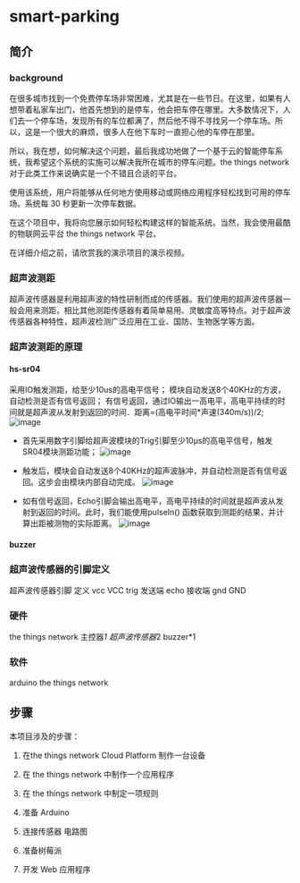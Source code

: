# smart-parking
## 简介
### background
在很多城市找到一个免费停车场非常困难，尤其是在一些节日。在这里，如果有人想带着私家车出门，他首先想到的是停车，他会把车停在哪里。大多数情况下，人们去一个停车场，发现所有的车位都满了，然后他不得不寻找另一个停车场。所以，这是一个很大的麻烦，很多人在他下车时一直担心他的车停在那里。

所以，我在想，如何解决这个问题，最后我成功地做了一个基于云的智能停车系统，我希望这个系统的实施可以解决我所在城市的停车问题。the things network对于此类工作来说确实是一个不错且合适的平台。

使用该系统，用户将能够从任何地方使用移动或网络应用程序轻松找到可用的停车场。系统每 30 秒更新一次停车数据。

在这个项目中，我将向您展示如何轻松构建这样的智能系统。当然，我会使用最酷的物联网云平台 the things network 平台。

在详细介绍之前，请欣赏我的演示项目的演示视频。


### 超声波测距
超声波传感器是利用超声波的特性研制而成的传感器。我们使用的超声波传感器一般会用来测距，相比其他测距传感器有着简单易用、灵敏度高等特点。对于超声波传感器各种特性，超声波检测广泛应用在工业、国防、生物医学等方面。

### 超声波测距的原理
#### hs-sr04
采用IO触发测距，给至少10us的高电平信号；
模块自动发送8个40KHz的方波，自动检测是否有信号返回；
有信号返回，通过IO输出一高电平，高电平持续的时间就是超声波从发射到返回的时间．距离=(高电平时间*声速(340m/s))/2;
![image](https://user-images.githubusercontent.com/92298865/145706433-3fcefb96-d004-4ef6-be78-4e4d0e16c134.png)


* 首先采用数字引脚给超声波模块的Trig引脚至少10μs的高电平信号，触发SR04模块测距功能；
![image](https://user-images.githubusercontent.com/92298865/145706460-7f0ebaad-c930-40be-89cd-321daa697700.png)

* 触发后，模块会自动发送8个40KHz的超声波脉冲，并自动检测是否有信号返回。这步会由模块内部自动完成。
![image](https://user-images.githubusercontent.com/92298865/145706463-2f514818-1853-4288-bd1d-31399d8f356d.png)

* 如有信号返回，Echo引脚会输出高电平，高电平持续的时间就是超声波从发射到返回的时间。此时，我们能使用pulseIn() 函数获取到测距的结果，并计算出距被测物的实际距离。
![image](https://user-images.githubusercontent.com/92298865/145706469-6a12ef0c-e9b7-4500-bfc6-f854dc085522.png)

#### buzzer

### 超声波传感器的引脚定义
超声波传感器引脚	定义
vcc	VCC
trig	发送端
echo	接收端
gnd	GND
### 硬件
the things network 主控器*1
超声波传感器*2
buzzer*1

### 软件
arduino
the things network

## 步骤
本项目涉及的步骤：

1. 在the things network Cloud Platform 制作一台设备

2. 在 the things network 中制作一个应用程序

3. 在 the things network 中制定一项规则

4. 准备 Arduino

5. 连接传感器
电路图
6. 准备树莓派

7. 开发 Web 应用程序

